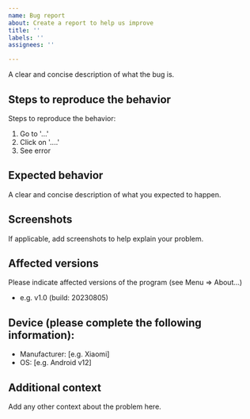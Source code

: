 ```yaml
---
name: Bug report
about: Create a report to help us improve
title: ''
labels: ''
assignees: ''

---
```


A clear and concise description of what the bug is.

## Steps to reproduce the behavior
Steps to reproduce the behavior:
1. Go to '...'
2. Click on '....'
3. See error

## Expected behavior
A clear and concise description of what you expected to happen.

## Screenshots
If applicable, add screenshots to help explain your problem.

## Affected versions
Please indicate affected versions of the program (see Menu => About...)
- e.g. v1.0 (build: 20230805)

## Device (please complete the following information):
 - Manufacturer: [e.g. Xiaomi]
 - OS: [e.g. Android v12]

## Additional context
Add any other context about the problem here.

